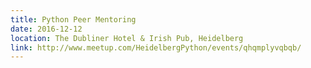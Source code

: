 ```yaml
---
title: Python Peer Mentoring
date: 2016-12-12
location: The Dubliner Hotel & Irish Pub, Heidelberg
link: http://www.meetup.com/HeidelbergPython/events/qhqmplyvqbqb/
---
```


